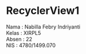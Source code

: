 # RecyclerView1
Nama  : Nabilla Febry Indriyanti <br>
Kelas : XIRPL5 <br>
Absen : 22 <br>
NIS : 4780/1499.070 <br> 
